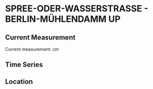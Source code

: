 # SPREE-ODER-WASSERSTRASSE - BERLIN-MÜHLENDAMM UP

## Current Measurement

Current measurement: <Value topic="rivers/pegel-online/SOW/BERLIN-MÜHLENDAMM_UP/measurementValue"/> cm

## Time Series

<TimeSeries topic="rivers/pegel-online/SOW/BERLIN-MÜHLENDAMM_UP/measurementValue" period="week" />

## Location

<WorldMap>
  <Marker lat="52.51489696089928" lon="13.408690239605303" labelTopic="rivers/pegel-online/SOW/BERLIN-MÜHLENDAMM_UP" />
</WorldMap>
